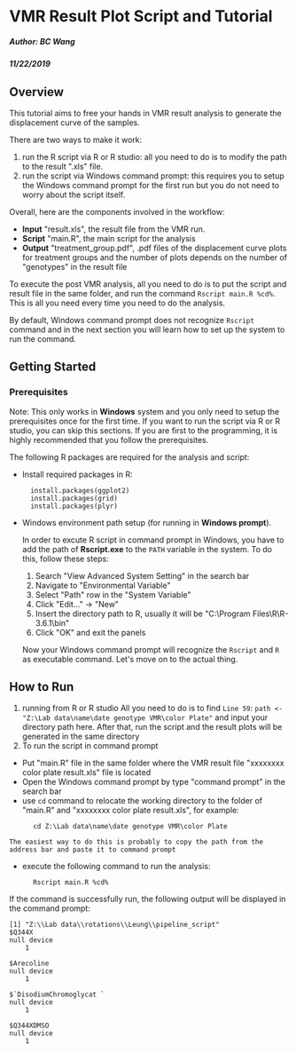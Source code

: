 # VMR Result Plot Script and Tutorial
##### Author: BC Wang
##### 11/22/2019

## Overview
This tutorial aims to free your hands in VMR result analysis to generate the displacement curve of the samples.

There are two ways to make it work:
1. run the R script via R or R studio: all you need to do is to modify the path to the result ".xls" file.
2. run the script via Windows command prompt: this requires you to setup the Windows command prompt for the first run but you do not need to worry about the script itself.

Overall, here are the components involved in the workflow:
  - **Input** "result.xls", the result file from the VMR run.
  - **Script** "main.R", the main script for the analysis
  - **Output** "treatment_group.pdf", .pdf files of the displacement curve plots for treatment groups and the number of plots depends on the number of "genotypes" in the result file

To execute the post VMR analysis, all you need to do is to put the script and result file in the same folder, and run the command `Rscript main.R %cd%`. This is all you need every time you need to do the analysis.

By default, Windows command prompt does not recognize `Rscript` command and in the next section you will learn how to set up the system to run the command.

## Getting Started
### Prerequisites
Note: This only works in **Windows** system and you only need to setup the prerequisites once for the first time. If you want to run the script via R or R studio, you can skip this sections. If you are first to the programming, it is highly recommended that you follow the prerequisites.

The following R packages are required for the analysis and script:
   - Install required packages in R:
     ```
       install.packages(ggplot2)
       install.packages(grid)
       install.packages(plyr)
     ```
  - Windows environment path setup (for running in **Windows prompt**).

    In order to excute R script in command prompt in Windows, you have to add the path of **Rscript.exe** to the `PATH` variable in the system. To do this, follow these steps:
      1. Search "View Advanced System Setting" in the search bar
      2. Navigate to "Environmental Variable"
      3. Select "Path" row in the "System Variable"
      4. Click "Edit..." -> "New"
      5. Insert the directory path to R, usually it will be "C:\Program Files\R\R-3.6.1\bin\"
      6. Click "OK" and exit the panels

      Now your Windows command prompt will recognize the `Rscript` and `R` as executable command. Let's move on to the actual thing.

## How to Run
1. running from R or R studio
   All you need to do is to find `Line 59`: `path <- "Z:\Lab data\name\date genotype VMR\color Plate"` and input your directory path here. After that, run the script and the result plots will be generated in the same directory
2. To run the script in command prompt
- Put "main.R" file in the same folder where the VMR result file "xxxxxxxx color plate result.xls" file is located
- Open the Windows command prompt by type "command prompt" in the search bar
- use `cd` command to relocate the working directory to the folder of "main.R" and "xxxxxxxx color plate result.xls", for example:
```
      cd Z:\Lab data\name\date genotype VMR\color Plate
```
    The easiest way to do this is probably to copy the path from the address bar and paste it to command prompt
- execute the following command to run the analysis:
```
      Rscript main.R %cd%
```

If the command is successfully run, the following output will be displayed in the command prompt:
```
[1] "Z:\\Lab data\\rotations\\Leung\\pipeline_script"
$Q344X
null device
    1

$Arecoline
null device
    1

$`DisodiumChromoglycat `
null device
    1

$Q344XDMSO
null device
    1
```
